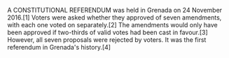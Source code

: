 A CONSTITUTIONAL REFERENDUM was held in Grenada on 24 November 2016.[1] Voters were asked whether they approved of seven amendments, with each one voted on separately.[2] The amendments would only have been approved if two-thirds of valid votes had been cast in favour.[3] However, all seven proposals were rejected by voters. It was the first referendum in Grenada's history.[4]
